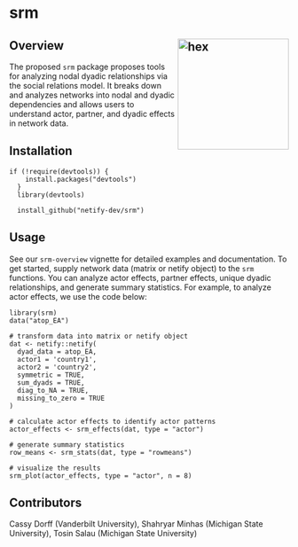 # srm

## Overview <img src="https://raw.githubusercontent.com/netify-dev/srm/man/figures/srm_hex.png" align = "right"  alt = "hex" width="200px"> 

The proposed `srm` package proposes tools for analyzing nodal dyadic relationships via the social relations model. It breaks down and analyzes networks into nodal and dyadic dependencies and allows users to understand actor, partner, and dyadic effects in network data.

## Installation

    if (!require(devtools)) {
        install.packages("devtools")
      }
      library(devtools)

      install_github("netify-dev/srm")
      
## Usage

See our `srm-overview` vignette for detailed examples and documentation. To get started, supply network data (matrix or netify object) to the `srm` functions. You can analyze actor effects, partner effects, unique dyadic relationships, and generate summary statistics. For example, to analyze actor effects, we use the code below:


    library(srm)
    data("atop_EA")
    
    # transform data into matrix or netify object
    dat <- netify::netify(
      dyad_data = atop_EA,
      actor1 = 'country1',
      actor2 = 'country2',
      symmetric = TRUE,
      sum_dyads = TRUE,
      diag_to_NA = TRUE,
      missing_to_zero = TRUE
    )
    
    # calculate actor effects to identify actor patterns
    actor_effects <- srm_effects(dat, type = "actor")
    
    # generate summary statistics
    row_means <- srm_stats(dat, type = "rowmeans")
    
    # visualize the results
    srm_plot(actor_effects, type = "actor", n = 8)


## Contributors 

Cassy Dorff (Vanderbilt University), Shahryar Minhas (Michigan State University), Tosin Salau (Michigan State University)
